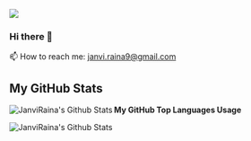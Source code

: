 ![](https://img.shields.io/badge/-BitByBit-blue?page_id=janviRaina) 

### Hi there 👋

📫 How to reach me:  janvi.raina9@gmail.com

## **My GitHub Stats**

<img align="left" alt="JanviRaina's Github Stats" src="https://github-readme-stats.vercel.app/api?username=JanviRaina&show_icons=true&hide_border=true&theme=dark"/>


**My GitHub Top Languages Usage**

<img align="left" alt="JanviRaina's Github Stats" src="https://github-readme-stats.vercel.app/api/top-langs/?username=JanviRaina&show_icons=true&hide_border=true&theme=radical"/>
